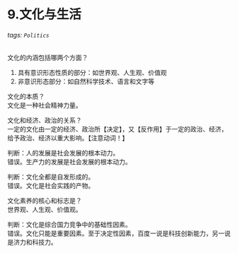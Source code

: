 # 9.文化与生活

###### tags: `Politics`

文化的内涵包括哪两个方面？  
1. 具有意识形态性质的部分：如世界观、人生观、价值观
2. 非意识形态部分：如自然科学技术、语言和文字等

文化的本质？  
文化是一种社会精神力量。

文化和经济、政治的关系？  
一定的文化由一定的经济、政治所【决定】，又【反作用】于一定的政治、经济，给予政治、经济以重大影响。【注意动词！】

判断：人的发展是社会发展的根本动力。  
错误。生产力的发展是社会发展的根本动力。

判断：文化全都是自发形成的。  
错误。文化是社会实践的产物。

文化素养的核心和标志是？  
世界观、人生观、价值观。

判断：文化是综合国力竞争中的基础性因素。  
错误。文化只能是重要因素。至于决定性因素，百度一说是科技创新能力，另一说是济力和科技力。

